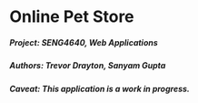 # Online Pet Store

##### Project: SENG4640, Web Applications
##### Authors: Trevor Drayton, Sanyam Gupta

##### **Caveat:** This application is a work in progress.

